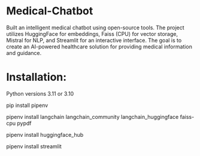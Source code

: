 # Medical-Chatbot
Built an intelligent medical chatbot using open-source tools. The project utilizes HuggingFace for embeddings, Faiss (CPU) for vector storage, Mistral for NLP, and Streamlit for an interactive interface. The goal is to create an AI-powered healthcare solution for providing medical information and guidance.

# Installation:

Python versions 3.11 or 3.10

pip install pipenv

pipenv install langchain langchain_community langchain_huggingface faiss-cpu pypdf

pipenv install huggingface_hub

pipenv install streamlit


